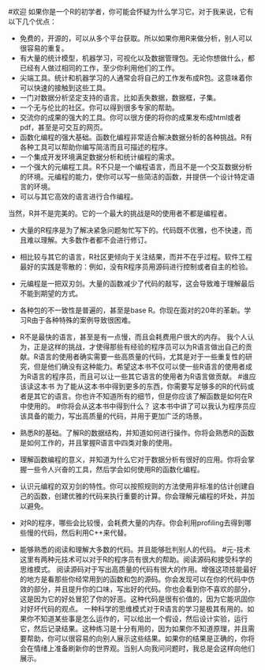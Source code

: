 
#欢迎
如果你是一个R的初学者，你可能会怀疑为什么学习它。对于我来说，它有以下几个优点：

* 免费的，开源的，可以从多个平台获取。所以如果你用R来做分析，别人可以很容易的重复。
* 有大量的统计模型，机器学习，可视化以及数据管理包。无论你想做什么，都已经有人做过相同的工作，至少你利用他们的工作。
* 尖端工具。统计和机器学习的人通常会将自己的工作发布成R包。这意味着你可以快速的接触到这些工具。
* 一门对数据分析坚定支持的语言。比如丢失数据，数据框，子集。
* 一个无与伦比的社区。你可以得到很多专家的帮助。
* 交流你的成果的强大的工具。你可以很方便的将你的成果发布成html或者pdf，甚至是可交互的网页。
* 函数化编程的强大基础。函数化编程非常适合解决数据分析的各种挑战。R有各种工具可以帮助你编写简洁而且可描述的程序。
* 一个集成开发环境满足数据分析和统计编程的需求。
* 一个强大的元编程工具。R不只是一个编程语言，而且不是一个交互数据分析的环境。元编程的能力，使你可以写一些简洁的函数，并提供一个设计特定语言的环境。
* 可以与其它高效的语言进行合作编程。

当然，R并不是完美的。它的一个最大的挑战是R的使用者不都是编程者。

* 大量的R程序是为了解决紧急问题匆忙写下的。代码既不优雅，也不快速，而且难以理解。大多数作者都不会进行修订。
* 相比较与其它的语言，R社区更倾向于关注结果，而并不在乎过程。软件工程最好的实践是零散的：例如，没有R程序员用源码进行控制或者自主的检验。
* 元编程是一把双刃剑。大量的函数减少了代码的敲写，这会导致难于理解最后不能到期望的方式。
* 各种包的不一致性是普遍的，甚至是base R。你现在面对的20年的革新。学习R由于各种特殊的案例导致很困难。
* R不是最快的语言，甚至是有一点慢，而且会耗费用户很大的内存。
我个人认为，正是这样的挑战，才使得那些有经验的程序员可以为R语言做出自己的贡献。R语言的使用者确实需要一些高质量的代码，尤其是对于一些重复性的研究，但是他们确没有这种能力。希望这本书不仅可以使一些R语言的使用者成为R语言的程序员，而且可以让一些其它语言的使用者为R语言做贡献。
#谁应该读这本书
为了能从这本书中得到更多的东西，你需要写足够多的R的代码或者是其它的语言。你也许不知道所有的细节，但是你应该了解函数是如何在R中使用的。
#你将会从这本书中得到什么？
这本书中讲了可以我认为程序员应该具备的能力，写出高质量的代码，并用于更加广泛的场景。

* 熟悉R的基础。了解R的数据结构，并知道如何进行操作。你将会熟悉R的函数是如何工作的，并且掌握R语言中四类对象的使用。
* 理解函数编程的意义，并知道为什么它对于数据分析有很好的应用。你将会掌握一些令人兴奋的工具，然后学会如何使用R的函数化编程。
* 认识元编程的双刃剑的特性。你可以按照规则的方法使用非标准的估计创建自己的函数，创建优雅的代码来执行重要的计算。你会理解元编程的坏处，并加以避免。
* 对R的程序，哪些会比较慢，会耗费大量的内存。你会利用profiling去得到哪些慢的代码，然后利用C++来代替。
* 能够熟悉的阅读和理解大多数的代码。并且能够批判别人的代码。
#元-技术
这里有两种元技术可以对于R的程序员有很大的帮助。阅读源码和接受科学的思维模式。
阅读源码对于写出高质量的代码有很大的作用。增强这项技能最好的地方是看那些你经常用到的函数和包的源码。你会发现可以在你的代码中仿效的部分，并且提升你的口味，写出好的代码。你也会看到你不喜欢的部分，这是因为它的好处冒犯了你的好恶。这种代码是很有价值的，因为它能巩固你对好坏代码的观点。
一种科学的思维模式对于R语言的学习是极其有用的。如果你不知道某些事是怎么运作的，可以给出一个假设，然后设计实验，运行它，然后记录结果。这种练习是十分有用的，因为如果你不知道原理，并且需要帮助，你可以很容易的向别人展示这些结果。如果你的结果是正确的，你将会在情绪上准备刷新你的世界观。当别人向我问问题时，我总是会这样向他们展示。

